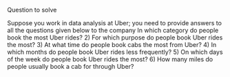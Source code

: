 Question to solve

Suppose you work in data analysis at Uber; you need to provide answers to all the questions given below to the company
In which category do people book the most Uber rides?
2) For which purpose do people book Uber rides the most?
3) At what time do people book cabs the most from Uber?
4) In which months do people book Uber rides less frequently?
5) On which days of the week do people book Uber rides the most?
6) How many miles do people usually book a cab for through Uber?
